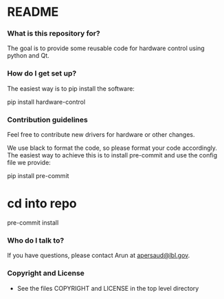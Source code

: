 # README #

### What is this repository for? ###

The goal is to provide some reusable code for hardware control using python and Qt.

### How do I get set up? ###

The easiest way is to pip install the software:

   pip install hardware-control

### Contribution guidelines ###

Feel free to contribute new drivers for hardware or other changes.

We use black to format the code, so please format your code
accordingly. The easiest way to achieve this is to install pre-commit
and use the config file we provide:

  pip install pre-commit
  # cd into repo
  pre-commit install

### Who do I talk to? ###

If you have questions, please contact Arun at apersaud@lbl.gov.

### Copyright and License ###

* See the files COPYRIGHT and LICENSE in the top level directory
